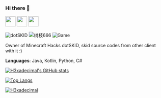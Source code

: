 ### Hi there 👋

<!--
**tumuidle/tumuidle** is a ✨ _special_ ✨ repository because its `README.md` (this file) appears on your GitHub profile.

Here are some ideas to get you started:

- 🔭 I’m currently working on ...
- 🌱 I’m currently learning ...
- 👯 I’m looking to collaborate on ...
- 🤔 I’m looking for help with ...
- 💬 Ask me about ...
- 📫 How to reach me: ...
- 😄 Pronouns: ...
- ⚡ Fun fact: ...
-->

<a href="https://space.bilibili.com/434219171"><img height=32 width=32 src="https://cdn.simpleicons.org/bilibili"></a>
<a href="https://twitter.com/afn_h3xadecimal"><img height=32 width=32 src="https://cdn.simpleicons.org/twitter"></a>
<a href="https://steamcommunity.com/id/H3xadec1mal/"><img height=32 width=32 src="https://cdn.simpleicons.org/steam"></a>

![dotSKID](https://img.shields.io/badge/.SKID-Owner-F00059)
![树枝666](https://img.shields.io/badge/鸡你太美-唱跳Rap篮球-114514)
![Game](https://img.shields.io/badge/Game-Minecraft-00AB00)

Owner of Minecraft Hacks dotSKID, skid source codes from other client with it :)

**Languages**: Java, Kotlin, Python, C#

[![H3xadecimal's GitHub stats](https://github-readme-stats.vercel.app/api?username=tumuidle&count_private=true&locale=cn&theme=radical)](https://github.com/anuraghazra/github-readme-stats)

[![Top Langs](https://github-readme-stats.vercel.app/api/top-langs/?username=tumuidle&locale=cn&count_private=true&theme=radical)](https://github.com/anuraghazra/github-readme-stats)

[![H3xadecimal](https://count.getloli.com/get/@H3xadecimal?theme=moebooru)](#)

